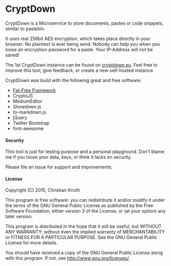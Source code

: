 CryptDown
=======

CryptDown is a Microservice to store documents, pastes or code snippets, similar to pastebin.

It uses real 256bit AES encryption, which takes place directly in your browser. No plaintext is ever being send. Nobody can help you when you loose an encryption password for a paste. Your IP-Address will not be saved!

The 1st CryptDown instance can be found on [cryptdown.eu](https://cryptdown.eu). Feel free to improve this tool, give feedback, or create a new self-hosted instance.

CryptDown was build with the following great and free software:

* [Fat-Free Framework](https://github.com/bcosca/fatfree)
* CryptoJS
* MediumEditor
* Showdown.js
* to-markdown.js
* jQuery
* Twitter Bootstrap
* font-awesome

#### Security

This tool is just for testing purpose and a personal playground. Don't blame me if you loose your data, keys, or think it lacks on security.

Please file an issue for support and improvements.

#### License

Copyright (C) 2015, Christian Knuth

This program is free software: you can redistribute it and/or modify
it under the terms of the GNU General Public License as published by
the Free Software Foundation, either version 3 of the License, or
(at your option) any later version.

This program is distributed in the hope that it will be useful,
but WITHOUT ANY WARRANTY; without even the implied warranty of
MERCHANTABILITY or FITNESS FOR A PARTICULAR PURPOSE.  See the
GNU General Public License for more details.

You should have received a copy of the GNU General Public License
along with this program.  If not, see <http://www.gnu.org/licenses/>.